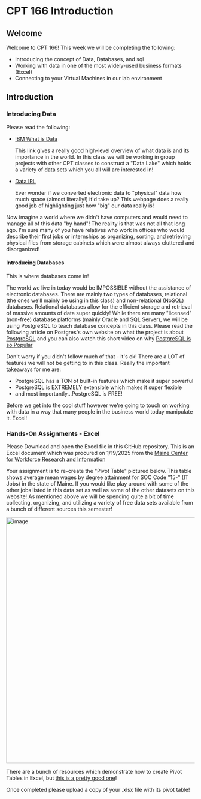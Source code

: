 # CPT 166 Introduction

## Welcome


Welcome to CPT 166!  This week we will be completing the following:

- Introducing the concept of Data, Databases, and sql
- Working with data in one of the most widely-used business formats (Excel)
- Connecting to your Virtual Machines in our lab environment

## Introduction

### Introducing Data

Please read the following:

- [IBM What is Data](https://www.ibm.com/think/topics/data)

  This link gives a really good high-level overview of what data is and its importance in the world. In this class we will be working in group projects with other CPT classes to construct a "Data Lake" which holds a variety of data sets which you all will are interested in!
- [Data IRL](https://www.betterbuys.com/dms/visualizing-the-size-of-databases/#:~:text=A%20kilobyte%20(KB)%20is%201%2C000,just%20over%20half%20a%20ream)

  Ever wonder if we converted electronic data to "physical" data how much space (almost literally!) it'd take up?  This webpage does a really good job of highlighting just how "big" our data really is!

Now imagine a world where we didn't have computers and would need to manage all of this data "by hand"!  The reality is that was not all that long ago.  I'm sure many of you have relatives who work in offices who would describe their first jobs or internships as organizing, sorting, and retrieving physical files from storage cabinets which were almost always cluttered and disorganized!


#### Introducing Databases

This is where databases come in!  

The world we live in today would be IMPOSSIBLE without the assistance of electronic databases.  There are mainly two types of databases, relational (the ones we'll mainly be using in this class) and non-relational (NoSQL) databases.  Relational databases allow for the efficient storage and retrieval of massive amounts of data super quickly! While there are many "licensed" (non-free) database platforms (mainly Oracle and SQL Server), we will be using PostgreSQL to teach database concepts in this class.  Please read the following article on Postgres's own website on what the project is about [PostgreSQL](https://www.postgresql.org/about/) and you can also watch this short video on why [PostgreSQL is so Popular](https://youtu.be/0lXjf3nxiGg?si=zixWH9PSZbt9NvKV)

Don't worry if you didn't follow much of that - it's ok!  There are a LOT of features we will not be getting to in this class.  Really the important takeaways for me are:

- PostgreSQL has a TON of built-in features which make it super powerful
- PostgreSQL is EXTREMELY extensible which makes it super flexible
- and most importantly...PostgreSQL is FREE!

Before we get into the cool stuff however we're going to touch on working with data in a way that many people in the business world today manipulate it.  Excel!

### Hands-On Assignments - Excel

Please Download and open the Excel file in this GitHub repository.  This is an Excel document which was procured on 1/19/2025 from the [Maine Center for Workforce Research and Information](https://www.maine.gov/labor/cwri/data/oes/hwid.html)

Your assignment is to re-create the "Pivot Table" pictured below.  This table shows average mean wages by degree attainment for SOC Code "15-" (IT Jobs) in the state of Maine.  If you would like play around with some of the other jobs listed in this data set as well as some of the other datasets on this website!  As mentioned above we will be spending quite a bit of time collecting, organizing, and utilizing a variety of free data sets available from a bunch of different sources this semester!

<img width="656" alt="image" src="https://github.com/user-attachments/assets/7f92a5d9-2c8d-44a1-8ae4-6ef101a544da" />

There are a bunch of resources which demonstrate how to create Pivot Tables in Excel, but [this is a pretty good one](https://youtu.be/PdJzy956wo4?si=1B5Pqu5EQH7IMQEu)!

Once completed please upload a copy of your .xlsx file with its pivot table!

